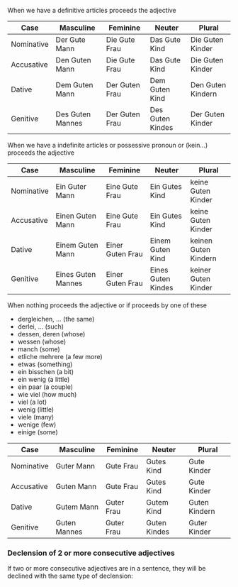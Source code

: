 When we have a definitive articles proceeds the adjective

| Case       | Masculine        | Feminine       | Neuter           | Plural            |
| ---------- | ---------------- | -------------- | ---------------- | ----------------- |
| Nominative | Der Gute Mann    | Die Gute Frau  | Das Gute Kind    | Die Guten Kinder  |
| Accusative | Den Guten Mann   | Die Gute Frau  | Das Gute Kind    | Die Guten Kinder  |
| Dative     | Dem Guten Mann   | Der Guten Frau | Dem Guten Kind   | Den Guten Kindern |
| Genitive   | Des Guten Mannes | Der Guten Frau | Des Guten Kindes | Der Guten Kinder  |
When we have a indefinite articles or possessive pronoun or (kein...) proceeds the adjective

| Case       | Masculine          | Feminine         | Neuter             | Plural               |
| ---------- | ------------------ | ---------------- | ------------------ | -------------------- |
| Nominative | Ein Guter Mann     | Eine Gute Frau   | Ein Gutes Kind     | keine Guten Kinder   |
| Accusative | Einen Guten Mann   | Eine Gute Frau   | Ein Gutes Kind     | keine Guten Kinder   |
| Dative     | Einem Guten Mann   | Einer Guten Frau | Einem Guten Kind   | keinen Guten Kindern |
| Genitive   | Eines Guten Mannes | Einer Guten Frau | Eines Guten Kindes | keiner Guten Kinder  |

When nothing proceeds the adjective or if proceeds by one of these

-   dergleichen, ... (the same)
-   derlei, ... (such)
-   dessen, deren (whose)
-   wessen (whose)
-   manch (some)
-   etliche mehrere (a few more)
-   etwas (something)
-   ein bisschen (a bit)
-   ein wenig (a little)
-   ein paar (a couple)
-   wie viel (how much)
-   viel (a lot)
-   wenig (little)
-   viele (many)
-   wenige (few)
-   einige (some)




| Case       | Masculine    | Feminine   | Neuter       | Plural        |
| ---------- | ------------ | ---------- | ------------ | ------------- |
| Nominative | Guter Mann   | Gute Frau  | Gutes Kind   | Gute Kinder   |
| Accusative | Guten Mann   | Gute Frau  | Gutes Kind   | Gute Kinder   |
| Dative     | Gutem Mann   | Guter Frau | Gutem Kind   | Guten Kindern |
| Genitive   | Guten Mannes | Guter Frau | Guten Kindes | Guter Kinder  |
### Declension of 2 or more consecutive adjectives

If two or more consecutive adjectives are in a sentence, they will be declined with the same type of declension:

